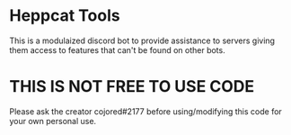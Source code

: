 # Heppcat Tools

This is a modulaized discord bot to provide assistance to servers giving them access to features that can't be found on other bots.

# THIS IS NOT FREE TO USE CODE
Please ask the creator cojored#2177 before using/modifying this code for your own personal use.
